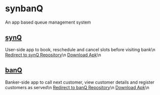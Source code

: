 # synbanQ
An app based queue management system


## [synQ](https://github.com/aWayOfLife/synQ)
User-side app to book, reschedule and cancel slots before visiting bank\n
[Redirect to synQ Repository](https://github.com/aWayOfLife/synQ)\n
[Download Apk](https://drive.google.com/open?id=1GqkKri1OCm7wR0yt0qc2doS7Wz3paYUE)\n

## [banQ](https://github.com/aWayOfLife/banQ)
Banker-side app to call next customer, view customer details and register customers as served\n
[Redirect to banQ Repository](https://github.com/aWayOfLife/banQ)\n
[Download Apk](https://drive.google.com/open?id=1Vkk11EZNT8tShjsWANspDeN5vVb8ghQp)\n
